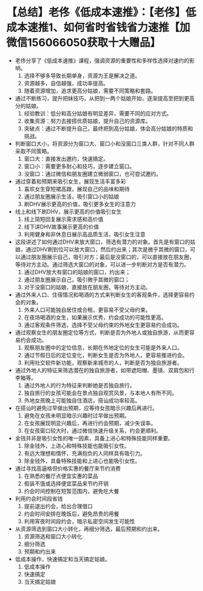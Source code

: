 # 【总结】老佟《低成本速推》：【老佟】低成本速推1、如何省时省钱省力速推【加微信156066050获取十大赠品】

-   老佟分享了《低成本速推》课程，强调资源的重要性和多样性选择对速约的影响。
    1.  选择不够多导致长期单身，资源为王是解决之道。
    2.  资源越多，自信越强，成功率提高。
    3.  随着资源增加，追求更高分姑娘，需要不同策略和套路。
-   通过不断练习，提升把妹技巧，从把到一两个姑娘开始，逐渐提高至把到更高分的姑娘。
    1.  经验教训：低分和高分姑娘有明显差异，需要不同的应对方式。
    2.  收集资源：努力去接搭优质姑娘，提升自己的资源库。
    3.  突破点：通过不断提升自己，最终把到高分姑娘，体会高分姑娘的特质和挑战。
-   判断窗口大小，将资源分为窗口大、窗口小和没窗口三类人群，针对不同人群采取不同策略。
    1.  窗口大：直接发出邀约，快速搞定。
    2.  窗口小：需要更多耐心和技巧，逐步建立窗口。
    3.  没窗口：通过微信和朋友圈建立微弱窗口，也可尝试邀约。
-   通过穿着和预期来吸引女生，展现生活丰富多彩
    1.  喜欢女生穿短裙高跟，展现自己的品味和期待
    2.  通过朋友圈展示生活，吸引窗口小的姑娘
    3.  刷DHV展示更高的价值，吸引更多女生的注意力
-   线上和线下刷DHV，展示更高的价值吸引女生
    1.  线上简短回复展示需求感和高价值
    2.  线下讲DHV故事展示更高的价值
    3.  利用健身和非休息日展示高品质生活，吸引女生注意
-   这段讲述了如何通过DHV来放大窗口，筛选有潜力的对象。首先是有窗口的姑娘，通过DHV刷到位可以放大窗口，然后约出来；其次是微乎其微的窗口，可以通过朋友圈展示自己，吸引对方；最后是没窗口的，可以直接放在朋友圈，等待对方主动。通过筛选大窗口的对象，可以进一步判断对方是否有潜力。
    1.  通过DHV放大有窗口的姑娘的窗口，约出来；
    2.  通过朋友圈展示自己，吸引微乎其微的窗口；
    3.  对于没窗口的姑娘，直接放在朋友圈，等待对方主动。
-   通过外来人口、住宿情况和喝酒的方式来判断女生的客观条件，选择更容易约会的对象。
    1.  外来人口可能独自居住或合租，更容易不受父母约束。
    2.  在夜场喝酒的女生，如果展示优秀，约会成功的可能性更高。
    3.  通过客观条件筛选，选择不受父母约束的外地女生更容易约会成功。
-   通过观察女生的朋友圈定位等方式，判断是否为外地人或独自旅游，从而更容易约会成功。
    1.  观察朋友圈中的定位信息，长期在外地定位的女生可能是外来人口。
    2.  通过节假日后的定位变化，判断女生是否为外地人，更容易推进约会。
    3.  利用社交软件新功能，观察新来城市的人，判断是否为独自旅游者。
-   通过外地人的特征来筛选潜在的独自旅游者，如带遮阳帽、墨镜、双肩包和行李箱等。
    1.  通过外地人的行为特征来判断她是否独自旅行。
    2.  独自旅行的女孩可能会在景点独自观赏风景，与本地人有所不同。
    3.  外地女孩晚上可能独自住酒店，搭讪成功率较高。
-   在搭讪时避免过早做出预期，应等待女孩暗示兴趣后再进行。
    1.  避免在女孩未明显暗示兴趣时过早做出预期。
    2.  在女孩展现明显兴趣后，再进行约会预期，减少失误率。
    3.  在女孩窗口较大时，通过微信快速升级关系，约会更顺利。
-   金钱并非是吸引女性的唯一因素，具备上进心和特殊技能同样重要。
    1.  除金钱外，上进心和特殊技能也能吸引女性。
    2.  有远大理想和情怀，充满抱负的人同样具有吸引力。
    3.  除金钱外，具备特殊技能和上进心也能吸引女性。
-   通过寻找高逼格但价格实惠的餐厅来节约消费
    1.  在熟悉的餐厅点便宜实惠的菜品
    2.  假装不饿或选择便宜菜品来节约开销
    3.  约会时间控制在短暂范围内，避免吃大餐
-   利用约会时间段省钱
    1.  提前退出约会，给出合理借口
    2.  约会时间安排在晚饭后，避免昂贵的用餐
    3.  利用宵夜时间段约会，暗示私密空间发生可能性
-   从资源筛选到窗口大小转化，再细分筛选，最后预期和约出来。
    1.  资源筛选和窗口大小转化
    2.  细分筛选
    3.  预期和约出来
-   低成本操作，快速搞定和当天搞定姑娘。
    1.  低成本操作
    2.  快速搞定
    3.  当天搞定姑娘